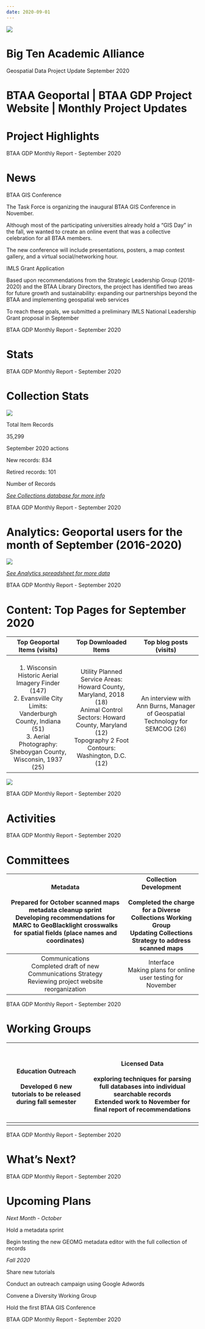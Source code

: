```yaml
---
date: 2020-09-01
---
```


![](img/project-update_2020-090.png)

# Big Ten Academic Alliance 
Geospatial Data Project Update
September 2020

# BTAA Geoportal  |  BTAA GDP Project Website  |  Monthly Project Updates

# Project Highlights

BTAA GDP Monthly Report \- September 2020

# News

BTAA GIS Conference

The Task Force is organizing the inaugural BTAA GIS Conference in November\. 

Although most of the participating universities already hold a “GIS Day” in the fall\, we wanted to create an online event that was a collective celebration for all BTAA members\.

The new conference will include presentations\, posters\, a map contest gallery\, and a virtual social/networking hour\.

IMLS Grant Application

Based upon recommendations from the Strategic Leadership Group \(2018\-2020\) and the BTAA Library Directors\, the project has identified two areas for future growth and sustainability: expanding our partnerships beyond the BTAA and implementing geospatial web services

To reach these goals\, we submitted a preliminary IMLS National Leadership Grant proposal in September

BTAA GDP Monthly Report \- September 2020

# Stats

BTAA GDP Monthly Report \- September 2020

# Collection Stats

![](img/project-update_2020-091.png)

Total Item Records

35\,299

September   2020 actions

New records: 834

Retired records: 101

Number of Records

_[See Collections database for more ](https://airtable.com/shrhRf2Dww0TGMaEJ)_  _[info](https://airtable.com/shrhRf2Dww0TGMaEJ)_

BTAA GDP Monthly Report \- September 2020

# Analytics: Geoportal users for the month of September (2016-2020)

![](img/project-update_2020-092.png)

_[See Analytics spreadsheet for more data](https://docs.google.com/spreadsheets/d/1i6Tsfx6uCJSIpP3GtfreKZXmdjUmExJ2OIYMThoqj64/edit?usp=sharing)_

BTAA GDP Monthly Report \- September 2020

# Content: Top Pages for September 2020

| Top Geoportal Items (visits) | Top Downloaded Items | Top blog posts (visits) |
| :-: | :-: | :-: |
| <br />1. Wisconsin Historic Aerial Imagery Finder (147)<br />2. Evansville City Limits: Vanderburgh County, Indiana (51)<br />3. Aerial Photography: Sheboygan County, Wisconsin, 1937 (25)<br /> | <br />Utility Planned Service Areas: Howard County, Maryland, 2018 (18)<br />Animal Control Sectors: Howard County, Maryland (12)<br />Topography 2 Foot Contours: Washington, D.C. (12)<br /> | An interview with Ann Burns, Manager of Geospatial Technology for SEMCOG (26)<br /> |

![](img/project-update_2020-093.jpg)

BTAA GDP Monthly Report \- September 2020

# Activities

BTAA GDP Monthly Report \- September 2020

# Committees

| Metadata<br /><br />Prepared for October scanned maps metadata cleanup sprint<br />Developing recommendations for MARC to GeoBlacklight crosswalks for spatial fields (place names and coordinates) | Collection Development<br /><br />Completed the charge for a Diverse Collections Working Group<br />Updating Collections Strategy to address scanned maps |
| :-: | :-: |
| Communications<br />Completed draft of new Communications Strategy<br />Reviewing project website reorganization | Interface<br />Making plans for online user testing for November<br /> |

BTAA GDP Monthly Report \- September 2020

# Working Groups

| <br /><br />Education Outreach<br /><br />Developed 6 new tutorials to be released during fall semester<br /><br /> | <br /><br />Licensed Data<br /><br />exploring techniques for parsing full databases into individual searchable records<br />Extended work to November for final report of recommendations<br /><br /> |
| :-: | :-: |
|  |  |

BTAA GDP Monthly Report \- September 2020

# What’s Next?

BTAA GDP Monthly Report \- September 2020

# Upcoming Plans

_Next Month \- October_

Hold a metadata sprint

Begin testing the new GEOMG metadata editor with the full collection of records

_Fall 2020_

Share new tutorials

Conduct an outreach campaign using Google Adwords

Convene a Diversity Working Group

Hold the first BTAA GIS Conference

BTAA GDP Monthly Report \- September 2020
